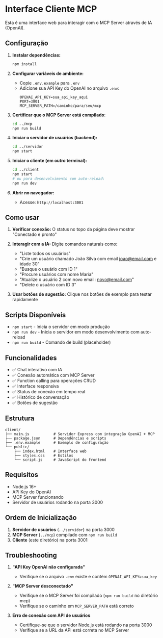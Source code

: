 # Interface Cliente MCP

Esta é uma interface web para interagir com o MCP Server através de IA (OpenAI).

## Configuração

1. **Instalar dependências:**
   ```bash
   npm install
   ```

2. **Configurar variáveis de ambiente:**
   - Copie `.env.example` para `.env`
   - Adicione sua API Key do OpenAI no arquivo `.env`:
     ```
     OPENAI_API_KEY=sua_api_key_aqui
     PORT=3001
     MCP_SERVER_PATH=/caminho/para/seu/mcp
     ```

3. **Certificar que o MCP Server está compilado:**
   ```bash
   cd ../mcp
   npm run build
   ```

4. **Iniciar o servidor de usuários (backend):**
   ```bash
   cd ../servidor
   npm start
   ```

5. **Iniciar o cliente (em outro terminal):**
   ```bash
   cd ../client
   npm start
   # ou para desenvolvimento com auto-reload:
   npm run dev
   ```

6. **Abrir no navegador:**
   - Acesse: `http://localhost:3001`

## Como usar

1. **Verificar conexão:** O status no topo da página deve mostrar "Conectado e pronto"

2. **Interagir com a IA:** Digite comandos naturais como:
   - "Liste todos os usuários"
   - "Crie um usuário chamado João Silva com email joao@email.com e idade 30"
   - "Busque o usuário com ID 1"
   - "Procure usuários com nome Maria"
   - "Atualize o usuário 2 com novo email: novo@email.com"
   - "Delete o usuário com ID 3"

3. **Usar botões de sugestão:** Clique nos botões de exemplo para testar rapidamente

## Scripts Disponíveis

- `npm start` - Inicia o servidor em modo produção
- `npm run dev` - Inicia o servidor em modo desenvolvimento com auto-reload
- `npm run build` - Comando de build (placeholder)

## Funcionalidades

- ✅ Chat interativo com IA
- ✅ Conexão automática com MCP Server
- ✅ Function calling para operações CRUD
- ✅ Interface responsiva
- ✅ Status de conexão em tempo real
- ✅ Histórico de conversação
- ✅ Botões de sugestão

## Estrutura

```
client/
├── main.js           # Servidor Express com integração OpenAI + MCP  
├── package.json      # Dependências e scripts
├── .env.example      # Exemplo de configuração
└── public/
    ├── index.html    # Interface web
    ├── styles.css    # Estilos
    └── script.js     # JavaScript do frontend
```

## Requisitos

- Node.js 16+
- API Key do OpenAI  
- MCP Server funcionando
- Servidor de usuários rodando na porta 3000

## Ordem de Inicialização

1. **Servidor de usuários** (`../servidor`) na porta 3000
2. **MCP Server** (`../mcp`) compilado com `npm run build`
3. **Cliente** (este diretório) na porta 3001

## Troubleshooting

1. **"API Key OpenAI não configurada"**
   - Verifique se o arquivo `.env` existe e contém `OPENAI_API_KEY=sua_key`

2. **"MCP Server desconectado"**
   - Verifique se o MCP Server foi compilado (`npm run build` no diretório mcp)
   - Verifique se o caminho em `MCP_SERVER_PATH` está correto

3. **Erro de conexão com API de usuários**
   - Certifique-se que o servidor Node.js está rodando na porta 3000
   - Verifique se a URL da API está correta no MCP Server
